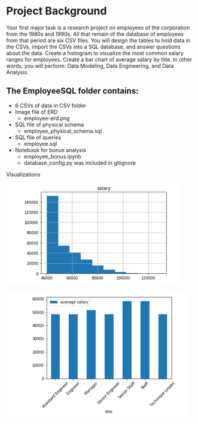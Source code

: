 # Project Background
Your first major task is a research project on employees of the corporation from the 1980s and 1990s. All that remain of the database of employees from that period are six CSV files. You will design the tables to hold data in the CSVs, import the CSVs into a SQL database, and answer questions about the data. Create a histogram to visualize the most common salary ranges for employees. Create a bar chart of average salary by title. In other words, you will perform: Data Modeling, Data Engineering, and Data Analysis.

## The EmployeeSQL folder contains:
* 6 CSVs of data in CSV folder
* Image file of ERD
   * employee-erd.png
* SQL file of physical schema
   * employee_physical_schema.sql 
* SQL file of queries
   * employee.sql 
* Notebook for bonus analysis
   * employee_bonus.ipynb
   * database_config.py was included in gitignore
   
Visualizations

![](histogram.png)

![](title_bargraph.png)
